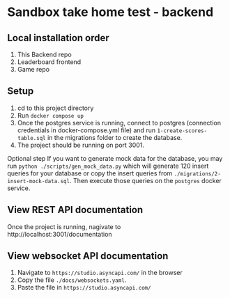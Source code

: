 # Sandbox take home test - backend
## Local installation order
1. This Backend repo
2. Leaderboard frontend
3. Game repo

## Setup
1. cd to this project directory
2. Run `docker compose up`
3. Once the postgres service is running, connect to postgres (connection credentials in docker-compose.yml file) and run `1-create-scores-table.sql` in the migrations folder to create the database.
4. The project should be running on port 3001.

Optional step
If you want to generate mock data for the database, you may run `python ./scripts/gen_mock_data.py` which will generate 120 insert queries for your database or copy the insert queries from `./migrations/2-insert-mock-data.sql`. Then execute those queries on the `postgres` docker service.

## View REST API documentation
Once the project is running, nagivate to http://localhost:3001/documentation

## View websocket API documentation
1. Navigate to `https://studio.asyncapi.com/` in the browser
2.  Copy the file `./docs/websockets.yaml`.
3. Paste the file in `https://studio.asyncapi.com/`